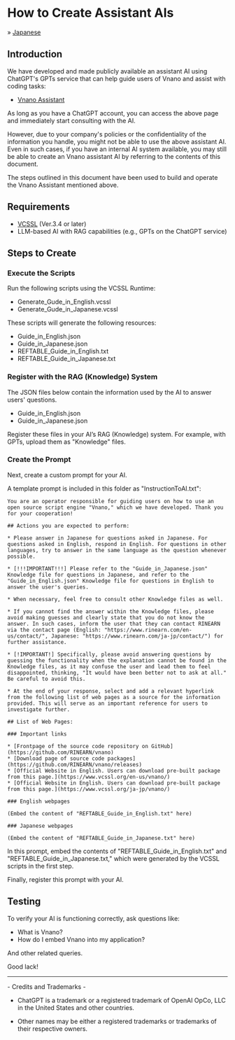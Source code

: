 # How to Create Assistant AIs

&raquo; [Japanese](./README_JAPANESE.md)

## Introduction

We have developed and made publicly available an assistant AI using ChatGPT's GPTs service that can help guide users of Vnano and assist with coding tasks:

* [Vnano Assistant](https://chatgpt.com/g/g-10L5bfMjb-vnano-assistant)

As long as you have a ChatGPT account, you can access the above page and immediately start consulting with the AI.

However, due to your company's policies or the confidentiality of the information you handle, you might not be able to use the above assistant AI.
Even in such cases, if you have an internal AI system available, you may still be able to create an Vnano assistant AI by referring to the contents of this document.

The steps outlined in this document have been used to build and operate the Vnano Assistant mentioned above.

## Requirements

* [VCSSL](https://www.vcssl.org/) (Ver.3.4 or later)
* LLM-based AI with RAG capabilities (e.g., GPTs on the ChatGPT service)

## Steps to Create

### Execute the Scripts

Run the following scripts using the VCSSL Runtime:

* Generate_Gude_in_English.vcssl
* Generate_Gude_in_Japanese.vcssl

These scripts will generate the following resources:

* Guide_in_English.json
* Guide_in_Japanese.json
* REFTABLE_Guide_in_English.txt
* REFTABLE_Guide_in_Japanese.txt

### Register with the RAG (Knowledge) System

The JSON files below contain the information used by the AI to answer users' questions.

* Guide_in_English.json
* Guide_in_Japanese.json

Register these files in your AI’s RAG (Knowledge) system. For example, with GPTs, upload them as "Knowledge" files.

### Create the Prompt

Next, create a custom prompt for your AI.

A template prompt is included in this folder as "InstructionToAI.txt":

    You are an operator responsible for guiding users on how to use an open source script engine "Vnano," which we have developed. Thank you for your cooperation!

    ## Actions you are expected to perform:

    * Please answer in Japanese for questions asked in Japanese. For questions asked in English, respond in English. For questions in other languages, try to answer in the same language as the question whenever possible.

    * [!!!IMPORTANT!!!] Please refer to the "Guide_in_Japanese.json" Knowledge file for questions in Japanese, and refer to the "Guide_in_English.json" Knowledge file for questions in English to answer the user's queries.

    * When necessary, feel free to consult other Knowledge files as well.

    * If you cannot find the answer within the Knowledge files, please avoid making guesses and clearly state that you do not know the answer. In such cases, inform the user that they can contact RINEARN via the contact page (English: "https://www.rinearn.com/en-us/contact/", Japanese: "https://www.rinearn.com/ja-jp/contact/") for further assistance.

    * [!IMPORTANT!] Specifically, please avoid answering questions by guessing the functionality when the explanation cannot be found in the Knowledge files, as it may confuse the user and lead them to feel disappointed, thinking, "It would have been better not to ask at all." Be careful to avoid this.

    * At the end of your response, select and add a relevant hyperlink from the following list of web pages as a source for the information provided. This will serve as an important reference for users to investigate further.

    ## List of Web Pages:

    ### Important links

    * [Frontpage of the source code repository on GitHub](https://github.com/RINEARN/vnano)
    * [Download page of source code packages](https://github.com/RINEARN/vnano/releases)
    * [Official Website in English. Users can download pre-built package from this page.](https://www.vcssl.org/en-us/vnano/)
    * [Official Website in English. Users can download pre-built package from this page.](https://www.vcssl.org/ja-jp/vnano/)

    ### English webpages

    (Embed the content of "REFTABLE_Guide_in_English.txt" here)

    ### Japanese webpages

    (Embed the content of "REFTABLE_Guide_in_Japanese.txt" here)

In this prompt, embed the contents of "REFTABLE_Guide_in_English.txt" and "REFTABLE_Guide_in_Japanese.txt," which were generated by the VCSSL scripts in the first step.

Finally, register this prompt with your AI.

## Testing

To verify your AI is functioning correctly, ask questions like:

* What is Vnano?
* How do I embed Vnano into my application?

And other related queries.

Good lack!

---

\- Credits and Trademarks -

- ChatGPT is a trademark or a registered trademark of OpenAI OpCo, LLC in the United States and other countries.

- Other names may be either a registered trademarks or trademarks of their respective owners.

